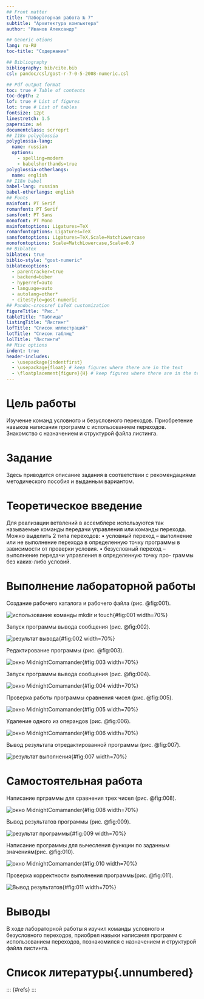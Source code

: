 ```yaml
---
## Front matter
title: "Лабораторная работа № 7"
subtitle: "Архитектура компьютера"
author: "Иванов Александр"

## Generic otions
lang: ru-RU
toc-title: "Содержание"

## Bibliography
bibliography: bib/cite.bib
csl: pandoc/csl/gost-r-7-0-5-2008-numeric.csl

## Pdf output format
toc: true # Table of contents
toc-depth: 2
lof: true # List of figures
lot: true # List of tables
fontsize: 12pt
linestretch: 1.5
papersize: a4
documentclass: scrreprt
## I18n polyglossia
polyglossia-lang:
  name: russian
  options:
	- spelling=modern
	- babelshorthands=true
polyglossia-otherlangs:
  name: english
## I18n babel
babel-lang: russian
babel-otherlangs: english
## Fonts
mainfont: PT Serif
romanfont: PT Serif
sansfont: PT Sans
monofont: PT Mono
mainfontoptions: Ligatures=TeX
romanfontoptions: Ligatures=TeX
sansfontoptions: Ligatures=TeX,Scale=MatchLowercase
monofontoptions: Scale=MatchLowercase,Scale=0.9
## Biblatex
biblatex: true
biblio-style: "gost-numeric"
biblatexoptions:
  - parentracker=true
  - backend=biber
  - hyperref=auto
  - language=auto
  - autolang=other*
  - citestyle=gost-numeric
## Pandoc-crossref LaTeX customization
figureTitle: "Рис."
tableTitle: "Таблица"
listingTitle: "Листинг"
lofTitle: "Список иллюстраций"
lotTitle: "Список таблиц"
lolTitle: "Листинги"
## Misc options
indent: true
header-includes:
  - \usepackage{indentfirst}
  - \usepackage{float} # keep figures where there are in the text
  - \floatplacement{figure}{H} # keep figures where there are in the text
---
```


# Цель работы

Изучение команд условного и безусловного переходов. Приобретение навыков написания
программ с использованием переходов. Знакомство с назначением и структурой файла
листинга.

# Задание

Здесь приводится описание задания в соответствии с рекомендациями
методического пособия и выданным вариантом.

# Теоретическое введение

Для реализации ветвлений в ассемблере используются так называемые команды передачи
управления или команды перехода. Можно выделить 2 типа переходов:
• условный переход – выполнение или не выполнение перехода в определенную точку
программы в зависимости от проверки условия.
• безусловный переход – выполнение передачи управления в определенную точку про-
граммы без каких-либо условий.

# Выполнение лабораторной работы

Создание рабочего каталога и рабочего файла (рис. @fig:001).

![использование команды mkdir и touch](image/1.png){#fig:001 width=70%}

Запуск программы вывода сообщения (рис. @fig:002).

![результат вывода ](image/2.png){#fig:002 width=70%}

Редактирование программы (рис. @fig:003).

![окно MidnightComamander ](image/3.png){#fig:003 width=70%}

Запуск программы вывода сообщения (рис. @fig:004).

![окно MidnightComamander ](image/4.png){#fig:004 width=70%}

Проверка работы программы сравнения чисел (рис. @fig:005).

![окно MidnightComamander ](image/5.png){#fig:005 width=70%}

Удаление одного из операндов (рис. @fig:006).

![окно MidnightComamander ](image/6.jpeg){#fig:006 width=70%}

Вывод результата отредактированной программы (рис. @fig:007).

![результат выполнения ](image/7.jpeg){#fig:007 width=70%}

# Самостоятельная работа

Написание прграммы для сравнения трех чисел (рис. @fig:008).

![окно MidnightComamander ](image/8.jpeg){#fig:008 width=70%}

Вывод результатов программы (рис. @fig:009).

![результат программы](image/9.jpeg){#fig:009 width=70%}

Написание программы для вычесления функции по заданным значениям(рис. @fig:010).

![окно MidnightComamander](image/10.jpeg){#fig:010 width=70%}

Проверка корректности выполнения программы(рис. @fig:011).

![Вывод результатов](image/11.jpeg){#fig:011 width=70%}




# Выводы

В ходе лабораторной работы я изучил  команды условного и безусловного переходов, приобрел навыки написания программ с использованием переходов, познакомился с назначением и структурой файла листинга.

# Список литературы{.unnumbered}

::: {#refs}
:::
